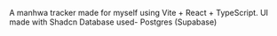 A manhwa tracker made for myself using Vite + React + TypeScript. 
UI made with Shadcn
Database used- Postgres (Supabase)
